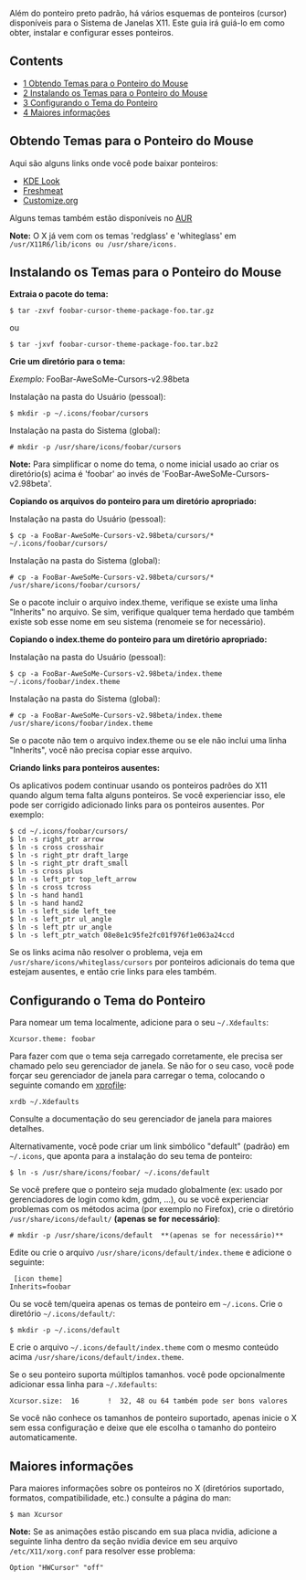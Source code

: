 Além do ponteiro preto padrão, há vários esquemas de ponteiros (cursor) disponíveis para o Sistema de Janelas X11\. Este guia irá guiá-lo em como obter, instalar e configurar esses ponteiros.

## Contents

*   [1 Obtendo Temas para o Ponteiro do Mouse](#Obtendo_Temas_para_o_Ponteiro_do_Mouse)
*   [2 Instalando os Temas para o Ponteiro do Mouse](#Instalando_os_Temas_para_o_Ponteiro_do_Mouse)
*   [3 Configurando o Tema do Ponteiro](#Configurando_o_Tema_do_Ponteiro)
*   [4 Maiores informações](#Maiores_informa.C3.A7.C3.B5es)

## Obtendo Temas para o Ponteiro do Mouse

Aqui são alguns links onde você pode baixar ponteiros:

*   [KDE Look](http://kde-look.org/index.php?xcontentmode=36)
*   [Freshmeat](http://themes.freshmeat.net/browse/982/)
*   [Customize.org](http://www.customize.org/list/xcursors)

Alguns temas também estão disponíveis no [AUR](https://aur.archlinux.org/packages.php?O=0&L=0&C=17&K=cursor&SeB=nd&SB=n&SO=a&PP=50&do_Search=Go)

**Note:** O X já vem com os temas 'redglass' e 'whiteglass' em `/usr/X11R6/lib/icons ou /usr/share/icons.`

## Instalando os Temas para o Ponteiro do Mouse

**Extraia o pacote do tema:**

```
$ tar -zxvf foobar-cursor-theme-package-foo.tar.gz

```

ou

```
$ tar -jxvf foobar-cursor-theme-package-foo.tar.bz2

```

**Crie um diretório para o tema:**

*Exemplo:* FooBar-AweSoMe-Cursors-v2.98beta

Instalação na pasta do Usuário (pessoal):

```
$ mkdir -p ~/.icons/foobar/cursors

```

Instalação na pasta do Sistema (global):

```
# mkdir -p /usr/share/icons/foobar/cursors

```

**Note:** Para simplificar o nome do tema, o nome inicial usado ao criar os diretório(s) acima é 'foobar' ao invés de 'FooBar-AweSoMe-Cursors-v2.98beta'.

**Copiando os arquivos do ponteiro para um diretório apropriado:**

Instalação na pasta do Usuário (pessoal):

```
$ cp -a FooBar-AweSoMe-Cursors-v2.98beta/cursors/* ~/.icons/foobar/cursors/

```

Instalação na pasta do Sistema (global):

```
# cp -a FooBar-AweSoMe-Cursors-v2.98beta/cursors/* /usr/share/icons/foobar/cursors/

```

Se o pacote incluir o arquivo index.theme, verifique se existe uma linha "Inherits" no arquivo. Se sim, verifique qualquer tema herdado que também existe sob esse nome em seu sistema (renomeie se for necessário).

**Copiando o index.theme do ponteiro para um diretório apropriado:**

Instalação na pasta do Usuário (pessoal):

```
$ cp -a FooBar-AweSoMe-Cursors-v2.98beta/index.theme ~/.icons/foobar/index.theme

```

Instalação na pasta do Sistema (global):

```
# cp -a FooBar-AweSoMe-Cursors-v2.98beta/index.theme /usr/share/icons/foobar/index.theme

```

Se o pacote não tem o arquivo index.theme ou se ele não inclui uma linha "Inherits", você não precisa copiar esse arquivo.

**Criando links para ponteiros ausentes:**

Os aplicativos podem continuar usando os ponteiros padrões do X11 quando algum tema falta alguns ponteiros. Se você experienciar isso, ele pode ser corrigido adicionado links para os ponteiros ausentes. Por exemplo:

```
$ cd ~/.icons/foobar/cursors/
$ ln -s right_ptr arrow
$ ln -s cross crosshair
$ ln -s right_ptr draft_large
$ ln -s right_ptr draft_small
$ ln -s cross plus
$ ln -s left_ptr top_left_arrow
$ ln -s cross tcross
$ ln -s hand hand1
$ ln -s hand hand2
$ ln -s left_side left_tee
$ ln -s left_ptr ul_angle
$ ln -s left_ptr ur_angle
$ ln -s left_ptr_watch 08e8e1c95fe2fc01f976f1e063a24ccd

```

Se os links acima não resolver o problema, veja em `/usr/share/icons/whiteglass/cursors` por ponteiros adicionais do tema que estejam ausentes, e então crie links para eles também.

## Configurando o Tema do Ponteiro

Para nomear um tema localmente, adicione para o seu `~/.Xdefaults`:

```
Xcursor.theme: foobar

```

Para fazer com que o tema seja carregado corretamente, ele precisa ser chamado pelo seu gerenciador de janela. Se não for o seu caso, você pode forçar seu gerenciador de janela para carregar o tema, colocando o seguinte comando em [xprofile](/index.php/Xprofile "Xprofile"):

```
xrdb ~/.Xdefaults

```

Consulte a documentação do seu gerenciador de janela para maiores detalhes.

Alternativamente, você pode criar um link simbólico "default" (padrão) em `~/.icons`, que aponta para a instalação do seu tema de ponteiro:

```
$ ln -s /usr/share/icons/foobar/ ~/.icons/default

```

Se você prefere que o ponteiro seja mudado globalmente (ex: usado por gerenciadores de login como kdm, gdm, ...), ou se você experienciar problemas com os métodos acima (por exemplo no Firefox), crie o diretório `/usr/share/icons/default/` **(apenas se for necessário)**:

```
# mkdir -p /usr/share/icons/default  **(apenas se for necessário)**

```

Edite ou crie o arquivo `/usr/share/icons/default/index.theme` e adicione o seguinte:

```
 [icon theme] 
Inherits=foobar

```

Ou se você tem/queira apenas os temas de ponteiro em `~/.icons`. Crie o diretório `~/.icons/default/`:

```
$ mkdir -p ~/.icons/default

```

E crie o arquivo `~/.icons/default/index.theme` com o mesmo conteúdo acima `/usr/share/icons/default/index.theme`.

Se o seu ponteiro suporta múltiplos tamanhos. você pode opcionalmente adicionar essa linha para `~/.Xdefaults`:

```
Xcursor.size:  16       !  32, 48 ou 64 também pode ser bons valores

```

Se você não conhece os tamanhos de ponteiro suportado, apenas inicie o X sem essa configuração e deixe que ele escolha o tamanho do ponteiro automaticamente.

## Maiores informações

Para maiores informações sobre os ponteiros no X (diretórios suportado, formatos, compatibilidade, etc.) consulte a página do man:

```
$ man Xcursor

```

**Note:** Se as animações estão piscando em sua placa nvidia, adicione a seguinte linha dentro da seção nvidia device em seu arquivo `/etc/X11/xorg.conf` para resolver esse problema:

```
Option "HWCursor" "off"

```